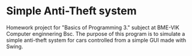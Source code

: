 # Simple Anti-Theft system
Homework project for "Basics of Programming 3." subject at BME-VIK Computer enginnering Bsc.
The purpose of this program is to simulate a simple anti-theft system for cars controlled from a simple GUI made with Swing.
